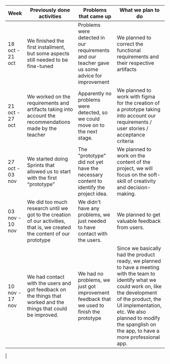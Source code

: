 | **Week** | **Previously done activities** | **Problems that came up** | **What we plan to do** |
|----------|--------------------------------|---------------------------|------------------------|
| 18 oct - 21 oct | We finished the first installment, but some aspects still needed to be fine-tuned | Problems were detected in our requirements and our teacher gave us some advice for improvement | We planned to correct the functional requirements and their respective artifacts |
| 21 oct - 27 oct | We worked on the requirements and artifacts taking into account the recommendations made by the teacher | Apparently no problems were detected, so we could move on to the next stage. | We planned to work with figma for the creation of a prototype taking into account our requirements / user stories / acceptance criteria |
| 27 oct - 03 nov | We started doing Sprints that allowed us to start with the first “prototype” | The "prototype" did not yet have the necessary content to identify the project idea. | We planned to work on the content of the project, we will focus on the soft-skill of creativity and decision-making. |
| 03 nov - 10 nov | We did too much research until we got to the creation of our activities, that is, we created the content of our prototype | We didn't have any problems, we just needed to have contact with the users. | We planned to get valuable feedback from users.|
| 10 nov - 17 nov | We had contact with the users and got feedback on the things that worked and the things that could be improved. | We had no problems, we just got improvement feedback that we used to finish the prototype | Since we basically had the product ready, we planned to have a meeting with the team to identify what we could work on, like the development of the product, the UI implementation, etc. We also planned to modify the spanglish on the app, to have a more professional app.
|


